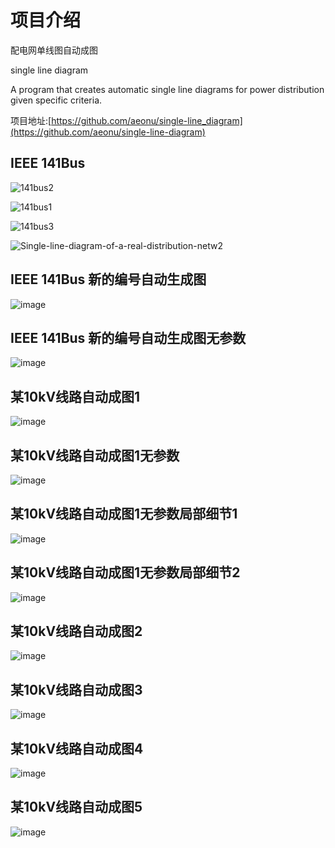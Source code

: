 # 项目介绍

配电网单线图自动成图

single line diagram

A program that creates automatic single line diagrams for power distribution given specific criteria. 

项目地址:[https://github.com/aeonu/single-line_diagram](https://github.com/aeonu/single-line-diagram)




## IEEE 141Bus


![141bus2](https://user-images.githubusercontent.com/96326382/196185265-c3471a95-659b-43e4-bc63-905384df19d4.png)


![141bus1](https://user-images.githubusercontent.com/96326382/196185338-2365b77d-4ef9-4541-9394-224a73b8592c.jpg)


![141bus3](https://user-images.githubusercontent.com/96326382/196185380-eb307bc3-f91e-4b38-a294-2ba60de7fa70.png)


![Single-line-diagram-of-a-real-distribution-netw2](https://user-images.githubusercontent.com/96326382/196189768-3e7e51bf-a29e-44f6-b753-0287d6513af0.png)


## IEEE 141Bus 新的编号自动生成图

![image](https://user-images.githubusercontent.com/96326382/196043186-f388a847-e7a4-407d-9101-08f9986fd143.png)

## IEEE 141Bus 新的编号自动生成图无参数
![image](https://user-images.githubusercontent.com/96326382/198835471-5f7c4116-cc43-45a3-9913-79aff37a7990.png)


## 某10kV线路自动成图1
![image](https://user-images.githubusercontent.com/96326382/198287578-a4f3199b-1171-45c1-8729-8acb9f08b312.png)

## 某10kV线路自动成图1无参数
![image](https://user-images.githubusercontent.com/96326382/198814851-0fe93034-b12a-425a-930d-bd7dd832207c.png)

## 某10kV线路自动成图1无参数局部细节1
![image](https://user-images.githubusercontent.com/96326382/198834241-d0687d97-8c71-4dd2-8fde-6c282549cfed.png)

## 某10kV线路自动成图1无参数局部细节2
![image](https://user-images.githubusercontent.com/96326382/198834889-6ca47372-d667-4db1-bd0d-61b6a1e9013b.png)


## 某10kV线路自动成图2
![image](https://user-images.githubusercontent.com/96326382/198639308-6fd08962-932e-4db0-a275-f3e774f59eb1.png)

## 某10kV线路自动成图3
![image](https://user-images.githubusercontent.com/96326382/198814887-2acd8562-12dd-4cbd-85d3-5cefa0a96f21.png)


## 某10kV线路自动成图4
![image](https://user-images.githubusercontent.com/96326382/198816350-0a05a94c-2e8d-4a01-8bc4-6c27550aad2b.png)

## 某10kV线路自动成图5
![image](https://user-images.githubusercontent.com/96326382/199049160-dc3c5310-4803-429a-992b-5515b8655ab3.png)


